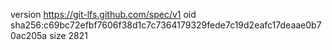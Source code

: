 version https://git-lfs.github.com/spec/v1
oid sha256:c69bc72efbf7606f38d1c7c7364179329fede7c19d2eafc17deaae0b70ac205a
size 2821
